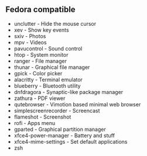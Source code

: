 ## Fedora compatible
* unclutter             - Hide the mouse cursor
* xev                   - Show key events
* sxiv                  - Photos
* mpv                   - Videos
* pavucontrol           - Sound control
* htop                  - System monitor
* ranger                - File manager
* thunar                - Graphical file manager
* gpick                 - Color picker
* alacritty             - Terminal emulator
* blueberry             - Bluetooth utility
* dnfdragora            - Synaptic-like package manager
* zathura               - PDF viewer
* qutebrowser           - Vimotion based minimal web browser
* simplescreenrecorder  - Screencast
* flameshot             - Screenshot
* rofi                  - Apps menu
* gparted               - Graphical partition manager
* xfce4-power-manager   - Battery and stuff
* xfce4-mime-settings   - Set default applications
* zsh
